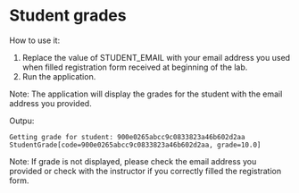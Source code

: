 # Student grades

How to use it:
1. Replace the value of STUDENT_EMAIL with your email address you used when filled registration form received at beginning of the lab.
2. Run the application.

Note: The application will display the grades for the student with the email address you provided.

Outpu:
```
Getting grade for student: 900e0265abcc9c0833823a46b602d2aa
StudentGrade[code=900e0265abcc9c0833823a46b602d2aa, grade=10.0]
```  

Note: If grade is not displayed, please check the email address you provided or check with the instructor if you correctly filled the registration form.


